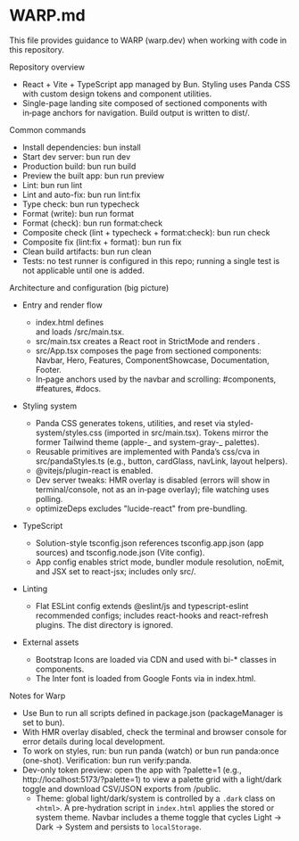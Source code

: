 # WARP.md

This file provides guidance to WARP (warp.dev) when working with code in this repository.

Repository overview

- React + Vite + TypeScript app managed by Bun. Styling uses Panda CSS with custom design tokens and component utilities.
- Single-page landing site composed of sectioned components with in‑page anchors for navigation. Build output is written to dist/.

Common commands

- Install dependencies: bun install
- Start dev server: bun run dev
- Production build: bun run build
- Preview the built app: bun run preview
- Lint: bun run lint
- Lint and auto-fix: bun run lint:fix
- Type check: bun run typecheck
- Format (write): bun run format
- Format (check): bun run format:check
- Composite check (lint + typecheck + format:check): bun run check
- Composite fix (lint:fix + format): bun run fix
- Clean build artifacts: bun run clean
- Tests: no test runner is configured in this repo; running a single test is not applicable until one is added.

Architecture and configuration (big picture)

- Entry and render flow
  - index.html defines <div id="root"></div> and loads /src/main.tsx.
  - src/main.tsx creates a React root in StrictMode and renders <App />.
  - src/App.tsx composes the page from sectioned components: Navbar, Hero, Features, ComponentShowcase, Documentation, Footer.
  - In‑page anchors used by the navbar and scrolling: #components, #features, #docs.

- Styling system
  - Panda CSS generates tokens, utilities, and reset via styled-system/styles.css (imported in src/main.tsx). Tokens mirror the former Tailwind theme (apple-_ and system-gray-_ palettes).
  - Reusable primitives are implemented with Panda’s css/cva in src/pandaStyles.ts (e.g., button, cardGlass, navLink, layout helpers).
  - @vitejs/plugin-react is enabled.
  - Dev server tweaks: HMR overlay is disabled (errors will show in terminal/console, not as an in‑page overlay); file watching uses polling.
  - optimizeDeps excludes "lucide-react" from pre-bundling.

- TypeScript
  - Solution-style tsconfig.json references tsconfig.app.json (app sources) and tsconfig.node.json (Vite config).
  - App config enables strict mode, bundler module resolution, noEmit, and JSX set to react-jsx; includes only src/.

- Linting
  - Flat ESLint config extends @eslint/js and typescript-eslint recommended configs; includes react-hooks and react-refresh plugins. The dist directory is ignored.

- External assets
  - Bootstrap Icons are loaded via CDN and used with bi-\* classes in components.
  - The Inter font is loaded from Google Fonts via <link> in index.html.

Notes for Warp

- Use Bun to run all scripts defined in package.json (packageManager is set to bun).
- With HMR overlay disabled, check the terminal and browser console for error details during local development.
- To work on styles, run: bun run panda (watch) or bun run panda:once (one-shot). Verification: bun run verify:panda.
- Dev-only token preview: open the app with ?palette=1 (e.g., http://localhost:5173/?palette=1) to view a palette grid with a light/dark toggle and download CSV/JSON exports from /public.
  - Theme: global light/dark/system is controlled by a `.dark` class on `<html>`. A pre-hydration script in `index.html` applies the stored or system theme. Navbar includes a theme toggle that cycles Light → Dark → System and persists to `localStorage`.
